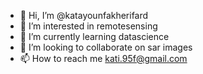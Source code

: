 - 👋 Hi, I’m @katayounfakherifard
- 👀 I’m interested in remotesensing
- 🌱 I’m currently learning datascience
- 💞️ I’m looking to collaborate on sar images
- 📫 How to reach me kati.95f@gmail.com

<!---
katayounfakherifard/katayounfakherifard is a ✨ special ✨ repository because its `README.md` (this file) appears on your GitHub profile.
You can click the Preview link to take a look at your changes.
--->

